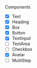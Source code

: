 Components

- [x] Text
- [x] Heading
- [x] Box
- [x] Button
- [x] TextInput
- [ ] TextArea
- [ ] Checkbox
- [x] Avatar
- [ ] MultiStep